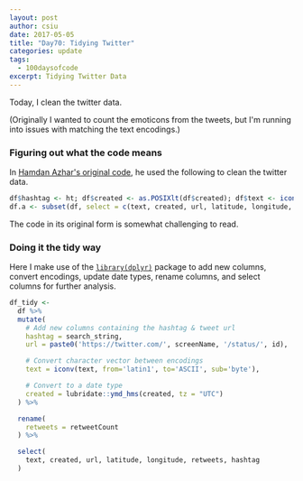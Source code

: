 ```yaml
---
layout: post
author: csiu
date: 2017-05-05
title: "Day70: Tidying Twitter"
categories: update
tags:
  - 100daysofcode
excerpt: Tidying Twitter Data
---
```


Today, I clean the twitter data.

(Originally I wanted to count the emoticons from the tweets, but I'm running into issues with matching the text encodings.)

### Figuring out what the code means

In [Hamdan Azhar's original code](https://prismoji.com/2017/02/06/emoji-data-science-in-r-tutorial/#part1), he used the following to clean the twitter data.

```r
df$hashtag <- ht; df$created <- as.POSIXlt(df$created); df$text <- iconv(df$text, 'latin1', 'ASCII', 'byte'); df$url <- paste0('https://twitter.com/', df$screenName, '/status/', df$id); df <- rename(df, c(retweetCount = 'retweets'));
df.a <- subset(df, select = c(text, created, url, latitude, longitude, retweets, hashtag));
```

The code in its original form is somewhat challenging to read.

### Doing it the tidy way

Here I make use of the [`library(dplyr)`](https://github.com/tidyverse/dplyr) package to add new columns, convert encodings, update date types, rename columns, and select columns for further analysis.

```r
df_tidy <-
  df %>%
  mutate(
    # Add new columns containing the hashtag & tweet url
    hashtag = search_string,
    url = paste0('https://twitter.com/', screenName, '/status/', id),

    # Convert character vector between encodings
    text = iconv(text, from='latin1', to='ASCII', sub='byte'),

    # Convert to a date type
    created = lubridate::ymd_hms(created, tz = "UTC")
  ) %>%

  rename(
    retweets = retweetCount
  ) %>%

  select(
    text, created, url, latitude, longitude, retweets, hashtag
  )
```
